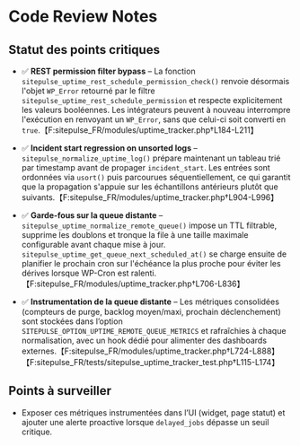 # Code Review Notes

## Statut des points critiques

- ✅ **REST permission filter bypass** – La fonction `sitepulse_uptime_rest_schedule_permission_check()` renvoie désormais l'objet `WP_Error` retourné par le filtre `sitepulse_uptime_rest_schedule_permission` et respecte explicitement les valeurs booléennes. Les intégrateurs peuvent à nouveau interrompre l'exécution en renvoyant un `WP_Error`, sans que celui-ci soit converti en `true`.【F:sitepulse_FR/modules/uptime_tracker.php†L184-L211】

- ✅ **Incident start regression on unsorted logs** – `sitepulse_normalize_uptime_log()` prépare maintenant un tableau trié par timestamp avant de propager `incident_start`. Les entrées sont ordonnées via `usort()` puis parcourues séquentiellement, ce qui garantit que la propagation s'appuie sur les échantillons antérieurs plutôt que suivants.【F:sitepulse_FR/modules/uptime_tracker.php†L904-L996】
- ✅ **Garde-fous sur la queue distante** – `sitepulse_uptime_normalize_remote_queue()` impose un TTL filtrable, supprime les doublons et tronque la file à une taille maximale configurable avant chaque mise à jour. `sitepulse_uptime_get_queue_next_scheduled_at()` se charge ensuite de planifier le prochain cron sur l'échéance la plus proche pour éviter les dérives lorsque WP-Cron est ralenti.【F:sitepulse_FR/modules/uptime_tracker.php†L706-L836】
- ✅ **Instrumentation de la queue distante** – Les métriques consolidées (compteurs de purge, backlog moyen/maxi, prochain déclenchement) sont stockées dans l’option `SITEPULSE_OPTION_UPTIME_REMOTE_QUEUE_METRICS` et rafraîchies à chaque normalisation, avec un hook dédié pour alimenter des dashboards externes.【F:sitepulse_FR/modules/uptime_tracker.php†L724-L888】【F:sitepulse_FR/tests/sitepulse_uptime_tracker_test.php†L115-L174】

## Points à surveiller

- Exposer ces métriques instrumentées dans l’UI (widget, page statut) et ajouter une alerte proactive lorsque `delayed_jobs` dépasse un seuil critique.
